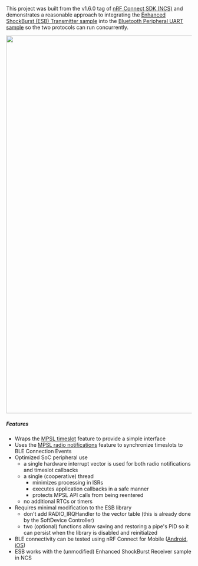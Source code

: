 This project was built from the v1.6.0 tag of [nRF Connect SDK (NCS)](https://developer.nordicsemi.com/nRF_Connect_SDK/doc/latest/nrf/index.html) and demonstrates a reasonable approach to integrating the [Enhanced ShockBurst (ESB) Transmitter sample](https://developer.nordicsemi.com/nRF_Connect_SDK/doc/latest/nrf/samples/esb/README.html) into the [Bluetooth Peripheral UART sample](https://developer.nordicsemi.com/nRF_Connect_SDK/doc/latest/nrf/samples/bluetooth/peripheral_uart/README.html) so the two protocols can run concurrently.

<p align="center"><img src="https://user-images.githubusercontent.com/6494431/127733643-084f0694-cbba-405c-8e93-ffa147135ae9.gif" width="1024"></p>

##### Features
* Wraps the [MPSL timeslot](https://developer.nordicsemi.com/nRF_Connect_SDK/doc/latest/nrfxlib/mpsl/doc/timeslot.html) feature to provide a simple interface
* Uses the [MPSL radio notifications](https://developer.nordicsemi.com/nRF_Connect_SDK/doc/latest/nrfxlib/mpsl/doc/radio_notification.html) feature to synchronize timeslots to BLE Connection Events
* Optimized SoC peripheral use
  * a single hardware interrupt vector is used for both radio notifications and timeslot callbacks
  * a single (cooperative) thread
    * minimizes processing in ISRs
    * executes application callbacks in a safe manner
    * protects MPSL API calls from being reentered
  * no additional RTCs or timers
* Requires minimal modification to the ESB library
  * don't add RADIO_IRQHandler to the vector table (this is already done by the SoftDevice Controller)
  * two (optional) functions allow saving and restoring a pipe's PID so it can persist when the library is disabled and reinitialzed
* BLE connectivity can be tested using nRF Connect for Mobile ([Android](https://play.google.com/store/apps/details?id=no.nordicsemi.android.mcp&hl=en_US&gl=US), [iOS](https://apps.apple.com/us/app/nrf-connect-for-mobile/id1054362403))
* ESB works with the (unmodified) Enhanced ShockBurst Receiver sample in NCS
